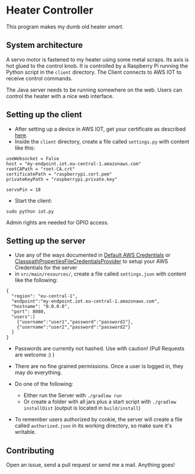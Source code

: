Heater Controller
=================

This program makes my dumb old heater _smart_.

System architecture
-------------------

A servo motor is fastened to my heater using some metal scraps. Its axis is hot glued to the control knob. It is
controlled by a Raspberry Pi running the Python script in the `client` directory. The Client connects to
AWS IOT to receive control commands.

The Java server needs to be running somewhere on the web. Users can control the heater with a nice web interface.

Setting up the client
---------------------

* After setting up a device in AWS IOT, get your certificate as described [here](http://docs.aws.amazon.com/iot/latest/developerguide/create-device-certificate.html).
* Inside the `client` directory, create a file called `settings.py` with content like this:
```
useWebsocket = False
host = "my-endpoint.iot.eu-central-1.amazonaws.com"
rootCAPath = "root-CA.crt"
certificatePath = "raspberrypi.cert.pem"
privateKeyPath = "raspberrypi.private.key"

servoPin = 18
```
* Start the client:
```
sudo python iot.py
```
  Admin rights are needed for GPIO access.

Setting up the server
---------------------

* Use any of the ways documented in
[Default AWS Credentials](http://docs.aws.amazon.com/sdk-for-java/v1/developer-guide/credentials.html#credentials-default)
or [ClasspathPropertiesFileCredentialsProvider](http://docs.aws.amazon.com/AWSJavaSDK/latest/javadoc/com/amazonaws/auth/ClasspathPropertiesFileCredentialsProvider.html)
to setup your AWS Credentials for the server
* in `src/main/resources/`, create a file called `settings.json` with content like the following:

```
{
  "region": "eu-central-1",
  "endpoint":"my-endpoint.iot.eu-central-1.amazonaws.com",
  "hostname": "0.0.0.0",
  "port": 8080,
  "users":[
    {"username":"user1","password":"password1"},
    {"username":"user2","password":"password2"}
  ]
}
```
  * Passwords are currently not hashed. Use with caution! (Pull Requests are welcome :) )
  * There are no fine grained permissions. Once a user is logged in, they may do everything.
* Do one of the following:
  * Either run the Server with `./gradlew run`
  * Or create a folder with all jars plus a start script with `./gradlew installDist` (output is located in `build/install`)

* To remember users authorized by cookie, the server will create a file called `authorized.json` in its working directory, so make sure it's writable.

Contributing
------------

Open an issue, send a pull request or send me a mail. Anything goes!